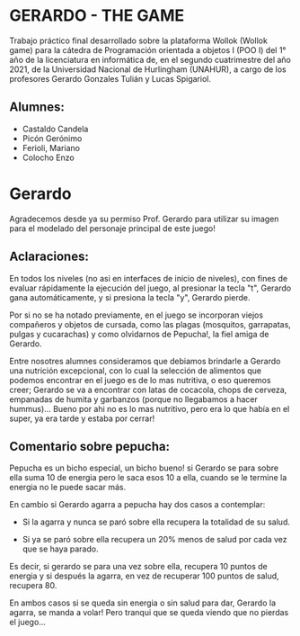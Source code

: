 # GERARDO - THE GAME
Trabajo práctico final desarrollado sobre la plataforma Wollok (Wollok game) para la cátedra de Programación orientada a objetos I (POO I) del 1° año de la licenciatura en informática de, en el segundo cuatrimestre del año 2021, de la Universidad Nacional de Hurlingham (UNAHUR), a cargo de los profesores Gerardo Gonzales Tulián y Lucas Spigariol.

## Alumnes:
- Castaldo Candela
- Picón Gerónimo
- Ferioli, Mariano
- Colocho Enzo

# Gerardo
Agradecemos desde ya su permiso Prof. Gerardo para utilizar su imagen para el modelado del personaje principal de este juego!

## Aclaraciones:
En todos los niveles (no asi en interfaces de inicio de niveles), con fines de evaluar rápidamente la ejecución del juego, al presionar la tecla "t", Gerardo gana automáticamente, y si presiona la tecla "y", Gerardo pierde.

Por si no se ha notado previamente, en el juego se incorporan viejos compañeros y objetos de cursada, como las plagas (mosquitos, garrapatas, pulgas y cucarachas) y como olvidarnos de Pepucha!, la fiel amiga de Gerardo.

Entre nosotres alumnes consideramos que debiamos brindarle a Gerardo una nutrición excepcional, con lo cual la selección de alimentos que podemos encontrar en el juego es de lo mas nutritiva, o eso queremos creer; Gerardo se va a encontrar con latas de cocacola, chops de cerveza, empanadas de humita y garbanzos (porque no llegabamos a hacer hummus)... Bueno por ahi no es lo mas nutritivo, pero era lo que había en el super, ya era tarde y estaba por cerrar!

## Comentario sobre pepucha:
Pepucha es un bicho especial, un bicho bueno! si Gerardo se para sobre ella suma 10 de energia pero le saca esos 10 a ella, cuando se le termine la energia no le puede sacar más.

En cambio si Gerardo agarra a pepucha hay dos casos a contemplar:

- Si la agarra y nunca se paró sobre ella recupera la totalidad de su salud.

- Si ya se paró sobre ella recupera un 20% menos de salud por cada vez que se haya parado.

Es decir, si gerardo se para una vez sobre ella, recupera 10 puntos de energia y si después la agarra, en vez de recuperar 100 puntos de salud, recupera 80.

En ambos casos si se queda sin energia o sin salud para dar, Gerardo la agarra, se manda a volar! Pero tranqui que se queda viendo que no pierdas el juego...
